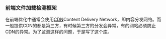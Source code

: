 ### 前端文件加载检测框架

在前端优化中通常会使用[CDN](http://baike.baidu.com/view/8689800.htm?fromtitle=CDN&fromid=420951&type=search)Content Delivery Network，即内容分发网络。而一般提供CDN的都是第三方，有时候第三方的分发会异常，有的网站必须防止CDN的异常。为了监测这样的问题，于是写了这个库。